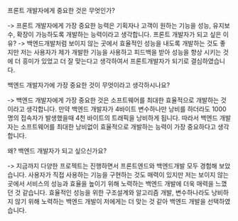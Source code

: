 
프론트 개발자에게 중요한 것은 무엇인가? 

-> 프론트 개발자에게 가장 중요한 능력은 기획자나 고객이 원하는 기능을 성능, 유지보수, 확장이 가능하도록 개발하는 능력이라고 생각합니다. 프론트 개발자가 되고 싶은 이유? -> 백엔드개발처럼 보이지 않는 곳에서 효율적인 성능을 내도록 개발하는 것도 좋지만 저는 사용자가 제가 개발한 기능을 사용하고 피드백을 받아 성능을 향상 시키는 것에 더 흥미가 있었고 더 잘 맞는다고 생각하여서 프론트개발자가 되기로 결심하였습니다.

백엔드 개발자가에 가장 중요한 것이 무엇이라고 생각하시나요? 

-> 백엔드 개발자에게 가장 중요한 것은 소프트웨어를 최대한 효율적으로 개발하는 것이라고 생각합니다. 만약 백엔드 개발자가 4바이트 변수하나만 낭비를 하더라도 1000명의 접속자가 발생했을때 4천 바이트의 트래픽을 낭비하게 됩니다. 따라서 백엔드 개발자는 소프트웨어를 최대한 낭비없이 효율적으로 개발하는 능력이 가장 중요하다고 생각합니다.

왜? 백엔드 개발자가 되고 싶으신가요? 

-> 지금까지 다양한 프로젝트는 진행하면서 프론트엔드와 백엔드개발 모두 경험해 보았습니다. 사용자가 직접 사용하는 기능을 구현하는 것도 매력이 있지만 저는 보이지 않는 곳에서 서비스의 성능과 효율을 높이기 위해 노력하는 백엔드 개발에 더욱 매력을 느꼈던 것 같습니다. 효율적인 성능을 위한 구조설계와 알고리즘 개발, 변수하나라도 낭비하지 않기 위해 노력하는 백엔드 개발이 저에게는 더 맞는 것 같아 백엔드 개발을 선택하였습니다.